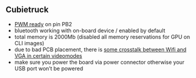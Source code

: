 ## Cubietruck ##

- [PWM ready](https://github.com/dwilkins/pwm-sunxi) on pin PB2
- bluetooth working with on-board device / enabled by default
- total memory is 2000Mb (disabled all memory reservations for GPU on CLI images)
- due to bad PCB placement, there is [some crosstalk between Wifi and VGA in certain videomodes](http://linux-sunxi.org/Cubietruck#VGA)
- make sure you power the board via power connector otherwise your USB port won’t be powered